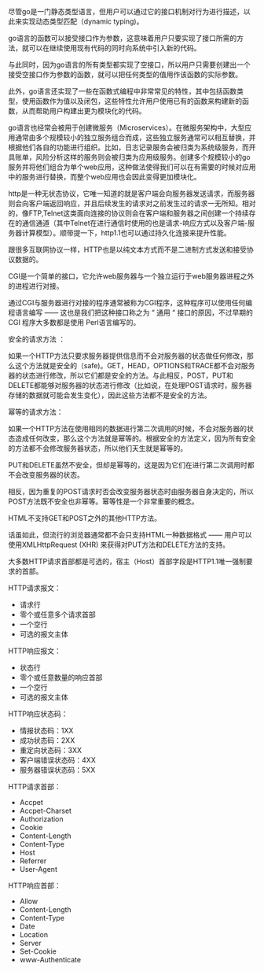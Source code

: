 尽管go是一门静态类型语言，但用户可以通过它的接口机制对行为进行描述，以此来实现动态类型匹配（dynamic typing)。

go语言的函数可以接受接口作为参数，这意味着用户只要实现了接口所需的方法，就可以在继续使用现有代码的同时向系统中引入新的代码。

与此同时，因为go语言的所有类型都实现了空接口，所以用户只需要创建出一个接受空接口作为参数的函数，就可以把任何类型的值用作该函数的实际参数。

此外，go语言还实现了一些在函数式编程中非常常见的特性，其中包括函数类型，使用函数作为值以及闭包，这些特性允许用户使用已有的函数来构建新的函数，从而帮助用户构建出更为模块化的代码。

go语言也经常会被用于创建微服务（Microservices）。在微服务架构中，大型应用通常由多个规模较小的独立服务组合而成，这些独立服务通常可以相互替换，并根据他们各自的功能进行组织。比如，日志记录服务会被归类为系统级服务，而开具账单，风险分析这样的服务则会被归类为应用级服务。创建多个规模较小的go服务并将他们组合为单个web应用，这种做法使得我们可以在有需要的时候对应用中的服务进行替换，而整个web应用也会因此变得更加模块化。

http是一种无状态协议，它唯一知道的就是客户端会向服务器发送请求，而服务器则会向客户端返回响应，并且后续发生的请求对之前发生过的请求一无所知。相对的，像FTP,Telnet这类面向连接的协议则会在客户端和服务器之间创建一个持续存在的通信通道（其中Telnet在进行通信时使用的也是请求-响应方式以及客户端-服务器计算模型）。顺带提一下，http1.1也可以通过持久化连接来提升性能。

跟很多互联网协议一样，HTTP也是以纯文本方式而不是二进制方式发送和接受协议数据的。

CGI是一个简单的接口，它允许web服务器与一个独立运行于web服务器进程之外的进程进行对接。

通过CGI与服务器进行对接的程序通常被称为CGI程序，这种程序可以使用任何编程语言编写 ——  这也是我们把这种接口称之为 “ 通用 “ 接口的原因，不过早期的 CGI 程序大多数都是使用 Perl语言编写的。

安全的请求方法 ： 

​	如果一个HTTP方法只要求服务器提供信息而不会对服务器的状态做任何修改，那么这个方法就是安全的（safe)。GET，HEAD，OPTIONS和TRACE都不会对服务器的状态进行修改，所以它们都是安全的方法。与此相反，POST，PUT和DELETE都能够对服务器的状态进行修改（比如说，在处理POST请求时，服务器存储的数据就可能会发生变化），因此这些方法都不是安全的方法。

幂等的请求方法：

​	如果一个HTTP方法在使用相同的数据进行第二次调用的时候，不会对服务器的状态造成任何改变，那么这个方法就是幂等的。根据安全的方法定义，因为所有安全的方法都不会修改服务器状态，所以他们天生就是幂等的。

​	PUT和DELETE虽然不安全，但却是幂等的，这是因为它们在进行第二次调用时都不会改变服务器的状态。

​	相反，因为重复的POST请求时否会改变服务器状态时由服务器自身决定的，所以POST方法既不安全也非幂等。幂等性是一个非常重要的概念。

HTML不支持GET和POST之外的其他HTTP方法。

话虽如此，但流行的浏览器通常都不会只支持HTML一种数据格式 ——  用户可以使用XMLHttpRequest (XHR) 来获得对PUT方法和DELETE方法的支持。

大多数HTTP请求首部都是可选的，宿主（Host）首部字段是HTTP1.1唯一强制要求的首部。

HTTP请求报文：

- 请求行
- 零个或任意多个请求首部
- 一个空行
- 可选的报文主体

HTTP响应报文：

- 状态行
- 零个或任意数量的响应首部
- 一个空行
- 可选的报文主体 

HTTP响应状态码：

- 情报状态码：1XX
- 成功状态码：2XX
- 重定向状态码：3XX
- 客户端错误状态码：4XX
- 服务器错误状态码：5XX

HTTP请求首部：

- Accpet
- Accpet-Charset
- Authorization
- Cookie
- Content-Length
- Content-Type
- Host
- Referrer
- User-Agent

HTTP响应首部：

- Allow
- Content-Length
- Content-Type
- Date
- Location
- Server
- Set-Cookie
- www-Authenticate






